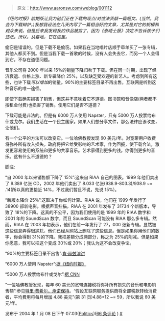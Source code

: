 # 

> 原文：<http://www.aaronsw.com/weblog/001112>

*《纽约时报》前期版让我为他们正在下载的观点/对位法贡献一篇短文。(当然，我会为下载辩护。)我想我设法在几天内写了一篇相当好的文章，尤其是对它的规模和观众来说。但是后来我发现我的作品被剪了，因为《泰晤士报》决定不告诉孩子们违法。所以，从墓地，它在这里。*

偷窃是错误的。但是下载不是偷窃。如果我在当地唱片店顺手牵羊买了一张专辑，其他人都买不到。但是当我下载一首歌的时候，没有人会失去它，而另一个人会得到它。不存在道德问题。

音乐公司将 2000 年以来 15%的销量下降归咎于下载。但在同一时期，出现了经济衰退、价格上涨、新专辑降价 25%，以及缺乏受欢迎的新艺人。考虑到所有这些，也许下载*可以增加*的销量。90%的主要标签目录不再出售。互联网是听到这种音乐的唯一途径。

即使下载确实损害了销售，但这并不意味着它不道德。图书馆和音像店(两者都不按租金付费)也损害了销售。使用它们是否不道德？

下载可能是非法的。但是有 6000 万人使用 Napster，只有 5000 万人投票给布什或戈尔。我们生活在一个民主国家。如果人们想分享文件，那么法律应该改变，让他们。

有一个公平的方法可以改变它。一位哈佛教授发现 60 美元/年。对宽带用户收费将弥补所有收入损失。政府将把它给受影响的艺术家，作为回报，使下载合法，激发更容易使用的系统和更多的共享音乐。艺术家得到更多的钱，你得到更多的音乐。这有什么不道德的？

脚注:

“自 2000 年以来销售额下降了 15%”:这来自 RIAA 自己的图表。1999 年他们卖出了 9.389 亿张 CD，2002 年他们卖出了 8.033 亿张(938.9-803.3)/938.9 ~= .14(所以真的更接近 14%，不过我们暂且不说，先说 15%)。

“新版本降价 25%”:这取决于你如何计算。RIAA 说，他们在 1999 年发行了 38900 部新电影。根据声音扫描，RIAA 在 2001 年发布了 31734 个新版本，导致了 18%的下降。这真的不公平，因为我们使用的是 1999 年的 RIAA 数字和 2001 年的 SoundScan 数字，而且 SoundScan 可能没有 RIAA 那么多专辑。然而，RIAA 在 2003 年初表示，他们在前一年发行了 27，000 张新专辑。显然被这些信息弄得很尴尬，他们已经从网站上删除了这些信息。但是如果你用他们的数字，你会得到 31%的下降。我把差额分成两部分，称之为 25%的削减。但是如果你愿意，我可以把这个变成 30%或 20%；我认为这不会改变争论。

“90%的主要标签目录不出售”:[肯·赫兹演讲](http://www.xeni.nimg/boingboing/speech.htm)

“6000 万人使用 Napster”:[据《纽约时报》](http://emoglen.law.columbia.edu/LIS/archive/mp3/18SONG.html)

“5000 万人投票给布什或戈尔”:[据 CNN](http://www.cnn.com/ELECTION/2000/)

“一位哈佛教授发现，每年 60 美元的宽带连接税将弥补所有损失的音乐和电影销售额”:参见[特里·费希尔，承诺保持](http://tfisher.org/PTK.htm)。“假设互联网服务提供商将全部税款转给消费者，平均费用将每月增加 4.88 美元”(第 31 页)4.88*12 ~= 59，所以我说 60 美元/年。

发布于 2004 年 1 月 08 日下午 07:03([Politics](cat_politics))([66 条评论](#comments) ) [#](001112)

